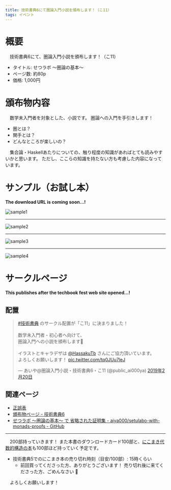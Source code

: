 ```yaml
---
title: 技術書典6にて圏論入門小説を頒布します！（こ11）
tags: イベント
---
```

# 概要

　技術書典6にて、圏論入門小説を頒布します！（こ11）

- タイトル: せつラボ 〜圏論の基本〜
- ページ数: 約80p
- 価格: 1,000円

# 頒布物内容

　数学未入門者を対象とした、小説です。
圏論への入門を手引きします！

- 圏とは？
- 関手とは？
- どんなところが楽しいの？

　集合論・Haskellあたりについての、触り程度の知識があればとても読みやすいかと思います。
ただし、ここらの知識を持たない方も考慮した内容になっています。

# サンプル（お試し本）

**The download URL is coming soon...!**

![sample1](/images/posts/2019-03-16-techbookfest6/sample1.png)

- - - - -

![sample2](/images/posts/2019-03-16-techbookfest6/sample2.png)

- - - - -

![sample3](/images/posts/2019-03-16-techbookfest6/sample3.png)

- - - - -

![sample4](/images/posts/2019-03-16-techbookfest6/sample4.png)

# サークルページ

**This publishes after the techbook fest web site opened...!**

## 配置

<blockquote class="twitter-tweet" data-lang="ja"><p lang="ja" dir="ltr"><a href="https://twitter.com/hashtag/%E6%8A%80%E8%A1%93%E6%9B%B8%E5%85%B8?src=hash&amp;ref_src=twsrc%5Etfw">#技術書典</a> のサークル配置が「こ11」に決まりました！<br><br>数学未入門者・初心者へ向けて、<br>圏論入門への小説を頒布します🦀<br><br>イラストとキャラデザは <a href="https://twitter.com/HassakuTb?ref_src=twsrc%5Etfw">@HassakuTb</a> さんにご協力頂いています。<br>よろしくお願いします！ <a href="https://t.co/tq0JUu7leJ">pic.twitter.com/tq0JUu7leJ</a></p>&mdash; あいや@圏論入門小説・技術書典6・こ11 (@public_ai000ya) <a href="https://twitter.com/public_ai000ya/status/1098232650085543937?ref_src=twsrc%5Etfw">2019年2月20日</a></blockquote>
<script async src="https://platform.twitter.com/widgets.js" charset="utf-8"></script>

## 関連ページ

- [正誤表](http://aiya000.github.io/posts/2019-03-16-setulabo-errata.html)
- [頒布物ページ - 技術書典6](https://techbookfest.org/event/tbf06/circle/63720004)
- [せつラボ 〜圏論の基本〜 で 省略された証明集 - aiya000/setulabo-with-monads-proofs - GitHub](https://github.com/aiya000/setulabo-with-monads-proofs)

- - - - -

　200部持っていきます！
また本書のダウンロードカード100部と、[にこまき代数的構造の本](./2018-09-12-techbookfest5.html)も100部ほど持っていく予定です。

- 技術書典5でのにこまき本の売り切れ時刻（目安/100部）: 15時くらい
    - 前回買ってくださった方、ありがとうございます！ 売り切れ後に来てくださった方、ごめんなさい :bow:

　よろしくお願いします！
